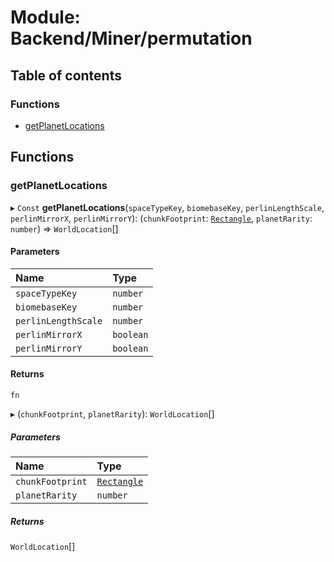 # Module: Backend/Miner/permutation

## Table of contents

### Functions

- [getPlanetLocations](Backend_Miner_permutation.md#getplanetlocations)

## Functions

### getPlanetLocations

▸ `Const` **getPlanetLocations**(`spaceTypeKey`, `biomebaseKey`, `perlinLengthScale`, `perlinMirrorX`, `perlinMirrorY`): (`chunkFootprint`: [`Rectangle`](../interfaces/types_global_GlobalTypes.Rectangle.md), `planetRarity`: `number`) => `WorldLocation`[]

#### Parameters

| Name                | Type      |
| :------------------ | :-------- |
| `spaceTypeKey`      | `number`  |
| `biomebaseKey`      | `number`  |
| `perlinLengthScale` | `number`  |
| `perlinMirrorX`     | `boolean` |
| `perlinMirrorY`     | `boolean` |

#### Returns

`fn`

▸ (`chunkFootprint`, `planetRarity`): `WorldLocation`[]

##### Parameters

| Name             | Type                                                               |
| :--------------- | :----------------------------------------------------------------- |
| `chunkFootprint` | [`Rectangle`](../interfaces/types_global_GlobalTypes.Rectangle.md) |
| `planetRarity`   | `number`                                                           |

##### Returns

`WorldLocation`[]
